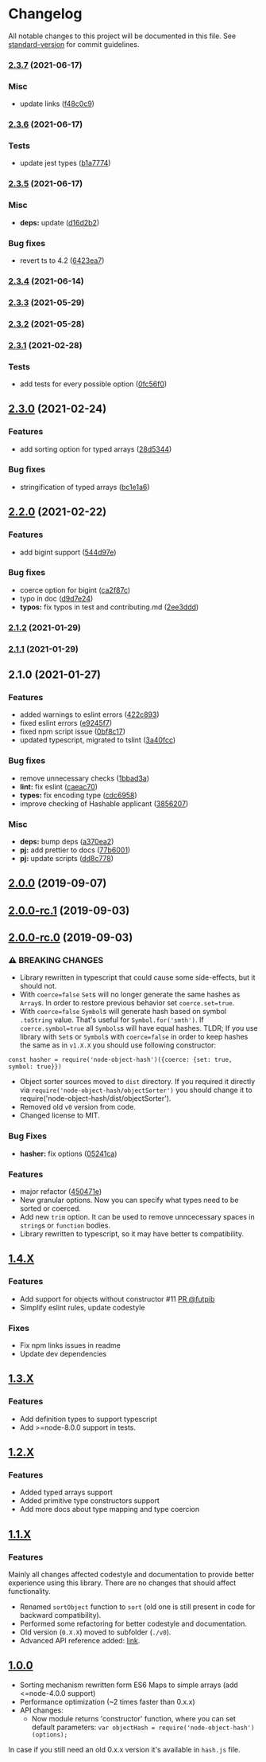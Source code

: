 # Changelog

All notable changes to this project will be documented in this file. See [standard-version](https://github.com/conventional-changelog/standard-version) for commit guidelines.

### [2.3.7](https://github.com/SkeLLLa/node-object-hash/compare/v2.3.6...v2.3.7) (2021-06-17)


### Misc

* update links ([f48c0c9](https://github.com/SkeLLLa/node-object-hash/commit/f48c0c99c7d9f60b7a75109e72a7d373d3913d1b))

### [2.3.6](https://github.com/SkeLLLa/node-object-hash/compare/v2.3.5...v2.3.6) (2021-06-17)


### Tests

* update jest types ([b1a7774](https://github.com/SkeLLLa/node-object-hash/commit/b1a7774e96d640e9cbce95527c629bdb9ba2d07e))

### [2.3.5](https://github.com/SkeLLLa/node-object-hash/compare/v2.3.4...v2.3.5) (2021-06-17)


### Misc

* **deps:** update ([d16d2b2](https://github.com/SkeLLLa/node-object-hash/commit/d16d2b2ecaa36bdbb3a4c0d238be4dae4bf18222))


### Bug fixes

* revert ts to 4.2 ([6423ea7](https://github.com/SkeLLLa/node-object-hash/commit/6423ea701113f92f9570169c63138dde012f20ed))

### [2.3.4](https://github.com/SkeLLLa/node-object-hash/compare/v2.3.3...v2.3.4) (2021-06-14)

### [2.3.3](https://github.com/SkeLLLa/node-object-hash/compare/v2.3.2...v2.3.3) (2021-05-29)

### [2.3.2](https://github.com/SkeLLLa/node-object-hash/compare/v2.3.1...v2.3.2) (2021-05-28)

### [2.3.1](https://github.com/SkeLLLa/node-object-hash/compare/v2.3.0...v2.3.1) (2021-02-28)


### Tests

* add tests for every possible option ([0fc56f0](https://github.com/SkeLLLa/node-object-hash/commit/0fc56f08bb8d7cadcfed1d136eb3b2f5b89fa8ba))

## [2.3.0](https://github.com/SkeLLLa/node-object-hash/compare/v2.2.0...v2.3.0) (2021-02-24)


### Features

* add sorting option for typed arrays ([28d5344](https://github.com/SkeLLLa/node-object-hash/commit/28d53445d1f59213ac32de77890b0311a0dffe7f))


### Bug fixes

* stringification of typed arrays ([bc1e1a6](https://github.com/SkeLLLa/node-object-hash/commit/bc1e1a6654036935769006df4823cd16a67c0a62))

## [2.2.0](https://github.com/SkeLLLa/node-object-hash/compare/v2.1.2...v2.2.0) (2021-02-22)


### Features

* add bigint support ([544d97e](https://github.com/SkeLLLa/node-object-hash/commit/544d97e9712961effae0a6940357bb1f8b9adcc6))


### Bug fixes

* coerce option for bigint ([ca2f87c](https://github.com/SkeLLLa/node-object-hash/commit/ca2f87c7af8270ec5ce89de1bb166257000ffca1))
* typo in doc ([d9d7e24](https://github.com/SkeLLLa/node-object-hash/commit/d9d7e24f2b45e5b14c92a01da648f6ad9daf8427))
* **typos:** fix typos in test and contributing.md ([2ee3ddd](https://github.com/SkeLLLa/node-object-hash/commit/2ee3ddde2cd062844b2d3829f13647bf78b88eb7))

### [2.1.2](https://github.com/SkeLLLa/node-object-hash/compare/v2.1.1...v2.1.2) (2021-01-29)

### [2.1.1](https://github.com/SkeLLLa/node-object-hash/compare/v2.1.0...v2.1.1) (2021-01-29)

## 2.1.0 (2021-01-27)

### Features

- added warnings to eslint errors ([422c893](https://github.com/SkeLLLa/node-object-hash/commit/422c8932e8ad140553259e9e49555f7ddfef4db1))
- fixed eslint errors ([e9245f7](https://github.com/SkeLLLa/node-object-hash/commit/e9245f7aa3aa14238fbb62d97dacdcc414ec0f40))
- fixed npm script issue ([0bf8c17](https://github.com/SkeLLLa/node-object-hash/commit/0bf8c175ae058bbc442628e953ff577be500d865))
- updated typescript, migrated to tslint ([3a40fcc](https://github.com/SkeLLLa/node-object-hash/commit/3a40fccbe03f265b8452b59ac1434cb1b0ceb6a3))

### Bug fixes

- remove unnecessary checks ([1bbad3a](https://github.com/SkeLLLa/node-object-hash/commit/1bbad3a2f6dc1dd28ed48ab2ca065b878b450f53))
- **lint:** fix eslint ([caeac70](https://github.com/SkeLLLa/node-object-hash/commit/caeac700031c7637448e4d76f2d2fe9276df2b01))
- **types:** fix encoding type ([cdc6958](https://github.com/SkeLLLa/node-object-hash/commit/cdc69588b781095764d574b6f14e00b2609ff4e5))
- improve checking of Hashable applicant ([3856207](https://github.com/SkeLLLa/node-object-hash/commit/38562077f9465e1aa871e607fd13de861f10582d))

### Misc

- **deps:** bump deps ([a370ea2](https://github.com/SkeLLLa/node-object-hash/commit/a370ea2bf9b89b94063d5fb3e584da20dd0eb855))
- **pj:** add prettier to docs ([77b6001](https://github.com/SkeLLLa/node-object-hash/commit/77b6001674284fc613e95fd44cddb9aec143aeb5))
- **pj:** update scripts ([dd8c778](https://github.com/SkeLLLa/node-object-hash/commit/dd8c778301899e41dacb73f83426a733bb327dda))

## [2.0.0](https://gitlab.com/m03geek/node-object-hash/compare/v2.0.0-rc.1...v2.0.0) (2019-09-07)

## [2.0.0-rc.1](https://gitlab.com/m03geek/node-object-hash/compare/v2.0.0-rc.0...v2.0.0-rc.1) (2019-09-03)

## [2.0.0-rc.0](https://gitlab.com/m03geek/node-object-hash/compare/v1.4.2...v2.0.0-rc.0) (2019-09-03)

### ⚠ BREAKING CHANGES

- Library rewritten in typescript that could cause some side-effects, but it should not.
- With `coerce=false` `Set`s will no longer generate the same hashes as `Array`s. In order to restore previous behavior set `coerce.set=true`.
- With `coerce=false` `Symbol`s will generate hash based on symbol `.toString` value. That's useful for `Symbol.for('smth')`. If `coerce.symbol=true` all `Symbols`s will have equal hashes.
  TLDR; If you use library with `Set`s or `Symbol`s with `coerce=false` in order to keep hashes the same as in `v1.X.X` you should use following constructor:

```
const hasher = require('node-object-hash')({coerce: {set: true, symbol: true}})
```

- Object sorter sources moved to `dist` directory. If you required it directly via `require('node-object-hash/objectSorter')` you should change it to require('node-object-hash/dist/objectSorter').
- Removed old `v0` version from code.
- Changed license to MIT.

### Bug Fixes

- **hasher:** fix options ([05241ca](https://gitlab.com/m03geek/node-object-hash/commit/05241ca))

### Features

- major refactor ([450471e](https://gitlab.com/m03geek/node-object-hash/commit/450471e))
- New granular options. Now you can specify what types need to be sorted or coerced.
- Add new `trim` option. It can be used to remove unncecessary spaces in `string`s or `function` bodies.
- Library rewritten to typescript, so it may have better ts compatibility.

## [1.4.X](https://gitlab.com/m03geek/node-object-hash/compare/v1.3.0...v1.4.2)

### Features

- Add support for objects without constructor #11 [PR @futpib](https://gitlab.com/m03geek/node-object-hash/pull/12)
- Simplify eslint rules, update codestyle

### Fixes

- Fix npm links issues in readme
- Update dev dependencies

## [1.3.X](https://gitlab.com/m03geek/node-object-hash/compare/v1.2.0...v1.3.0)

### Features

- Add definition types to support typescript
- Add >=node-8.0.0 support in tests.

## [1.2.X](https://gitlab.com/m03geek/node-object-hash/compare/v1.1.6...v1.2.0)

### Features

- Added typed arrays support
- Added primitive type constructors support
- Add more docs about type mapping and type coercion

## [1.1.X](https://gitlab.com/m03geek/node-object-hash/compare/v1.0.3..v1.1.6)

### Features

Mainly all changes affected codestyle and documentation to provide better
experience using this library. There are no changes that should affect
functionality.

- Renamed `sortObject` function to `sort` (old one is still present in code
  for backward compatibility).
- Performed some refactoring for better codestyle and documentation.
- Old version (`0.X.X`) moved to subfolder (`./v0`).
- Advanced API reference added: [link](API.md).

## [1.0.0](https://gitlab.com/m03geek/node-object-hash/compare/v0.1.0...v1.0.3)

- Sorting mechanism rewritten form ES6 Maps to simple arrays
  (add <=node-4.0.0 support)
- Performance optimization (~2 times faster than 0.x.x)
- API changes:
  - Now module returns 'constructor' function, where you can set
    default parameters: `var objectHash = require('node-object-hash')(options);`

In case if you still need an old 0.x.x version it's available in `hash.js`
file.
